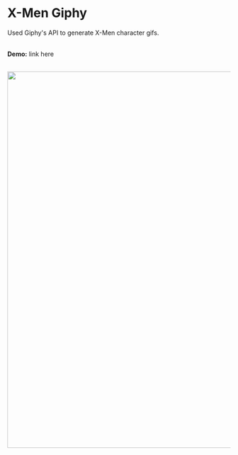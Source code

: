 <h1>X-Men Giphy</h1>
Used Giphy's API to generate X-Men character gifs. 
<br /><br/>

<b>Demo:</b> link here <br/><br/>

<img src="/assets/images/hpscreen.png" width="850">
